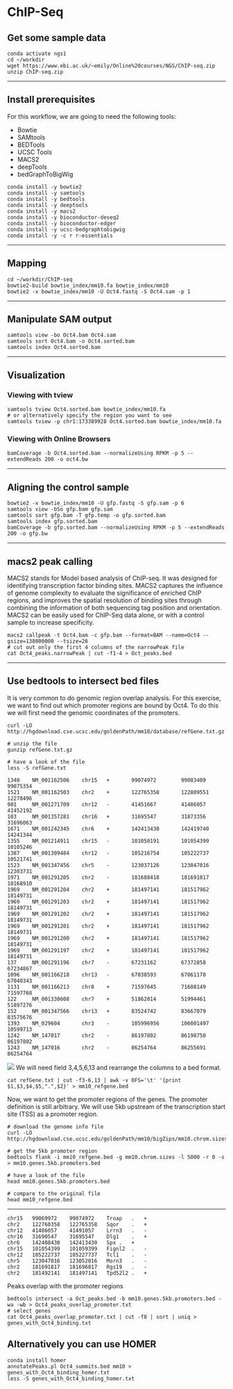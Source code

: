 # ChIP-Seq

## Get some sample data
```
conda activate ngs1
cd ~/workdir
wget https://www.ebi.ac.uk/~emily/Online%20courses/NGS/ChIP-seq.zip
unzip ChIP-seq.zip
```
---
## Install prerequisites
For this workflow, we are going to need the following tools:
* Bowtie
* SAMtools
* BEDTools
* UCSC Tools
* MACS2
* deepTools
* bedGraphToBigWig
```
conda install -y bowtie2
conda install -y samtools
conda install -y bedtools
conda install -y deeptools
conda install -y macs2
conda install -y bioconductor-deseq2
conda install -y bioconductor-edger
conda install -y ucsc-bedgraphtobigwig
conda install -y -c r r-essentials
```
---
## Mapping
```
cd ~/workdir/ChIP-seq
bowtie2-build bowtie_index/mm10.fa bowtie_index/mm10
bowtie2 -x bowtie_index/mm10 -U Oct4.fastq -S Oct4.sam -p 1
```
---
## Manipulate SAM output
```
samtools view -bo Oct4.bam Oct4.sam
samtools sort Oct4.bam -o Oct4.sorted.bam
samtools index Oct4.sorted.bam
```
---
## Visualization
### Viewing with tview
```
samtools tview Oct4.sorted.bam bowtie_index/mm10.fa
# or alternatively specify the region you want to see
samtools tview -p chr1:173389928 Oct4.sorted.bam bowtie_index/mm10.fa
```
### Viewing with Online Browsers
```
bamCoverage -b Oct4.sorted.bam --normalizeUsing RPKM -p 5 --extendReads 200 -o oct4.bw
```
---
## Aligning the control sample
```
bowtie2 -x bowtie_index/mm10 -U gfp.fastq -S gfp.sam -p 6
samtools view -bSo gfp.bam gfp.sam
samtools sort gfp.bam -T gfp.temp -o gfp.sorted.bam
samtools index gfp.sorted.bam
bamCoverage -b gfp.sorted.bam --normalizeUsing RPKM -p 5 --extendReads 200 -o gfp.bw
```
---
## macs2 peak calling
MACS2 stands for Model based analysis of ChIP-seq. It was designed for identifying transcription factor binding sites.
MACS2 captures the influence of genome complexity to evaluate the significance of enriched ChIP regions, and improves the 
spatial resolution of binding sites through combining the information of both sequencing tag position and orientation. 
MACS2 can be easily used for ChIP-Seq data alone, or with a control sample to increase specificity.
```
macs2 callpeak -t Oct4.bam -c gfp.bam --format=BAM --name=Oct4 --gsize=138000000 --tsize=26
# cut out only the first 4 columns of the narrowPeak file
cat Oct4_peaks.narrowPeak | cut -f1-4 > Oct_peaks.bed
```
---
## Use bedtools to intersect bed files
It is very common to do genomic region overlap analysis.
For this exercise, we want to find out which promoter regions are bound by Oct4.
To do this we will first need the genomic coordinates of the promoters.
```
curl -LO http://hgdownload.cse.ucsc.edu/goldenPath/mm10/database/refGene.txt.gz

# unzip the file
gunzip refGene.txt.gz

# have a look of the file
less -S refGene.txt
```

```
1340    NM_001162506    chr15   +       99074972        99083409        99075354
1521    NM_001162503    chr2    +       122765358       122809551       12278496
901     NM_001271709    chr12   -       41451667        41486057        41452192
103     NM_001357281    chr16   +       31695547        31873356        31696063
1671    NM_001242345    chr6    +       142413430       142419740       14241344
1355    NM_001214911    chr15   -       101050191       101054399       10105246
1387    NM_001309484    chr12   -       105216754       105222737       10521741
1523    NM_001347456    chr5    -       123037126       123047016       12303731
1971    NM_001291205    chr2    -       181688418       181691817       18168910
1969    NM_001291204    chr2    +       181497141       181517962       18149731
1969    NM_001291203    chr2    +       181497141       181517962       18149731
1969    NM_001291202    chr2    +       181497141       181517962       18149731
1969    NM_001291201    chr2    +       181497141       181517962       18149731
1969    NM_001291200    chr2    +       181497141       181517962       18149731
1969    NM_001291197    chr2    +       181497141       181517962       18149731
137     NM_001291196    chr7    -       67231162        67372858        67234867
1096    NM_001166218    chr13   -       67038593        67061170        67040343
1131    NM_001166213    chr8    +       71597645        71608149        71597768
122     NM_001330608    chr7    +       51862014        51994461        51897276
152     NM_001347566    chr13   +       83524742        83667079        83575676
1393    NM_029604       chr3    -       105996956       106001497       10599713
1242    NM_147017       chr2    -       86197802        86198750        86197802
1243    NM_147016       chr2    -       86254764        86255691        86254764
```
<img src="https://angus.readthedocs.io/en/stable/_images/mm10_refgene.2400x2400.jpeg"/>
We will need field 3,4,5,6,13 and rearrange the columns to a bed format.

```
cat refGene.txt | cut -f3-6,13 | awk -v OFS='\t' '{print $1,$3,$4,$5,".",$2}' > mm10_refgene.bed
```
Now, we want to get the promoter regions of the genes. The promoter definition is still arbitrary.
We will use 5kb upstream of the transcription start site (TSS) as a promoter region.
```
# download the genome info file
curl -LO http://hgdownload.cse.ucsc.edu/goldenPath/mm10/bigZips/mm10.chrom.sizes

# get the 5kb promoter region
bedtools flank -i mm10_refgene.bed -g mm10.chrom.sizes -l 5000 -r 0 -s > mm10.genes.5kb.promoters.bed

# have a look of the file
head mm10.genes.5kb.promoters.bed

# compare to the original file
head mm10_refgene.bed
```
---
```
chr15	99069972	99074972	Troap	.	+
chr2	122760358	122765358	Sqor	.	+
chr12	41486057	41491057	Lrrn3	.	-
chr16	31690547	31695547	Dlg1	.	+
chr6	142408430	142413430	Spx	.	+
chr15	101054399	101059399	Fignl2	.	-
chr12	105222737	105227737	Tcl1	.	-
chr5	123047016	123052016	Morn3	.	-
chr2	181691817	181696817	Rgs19	.	-
chr2	181492141	181497141	Tpd52l2	.	+
```
Peaks overlap with the promoter regions
```
bedtools intersect -a Oct_peaks.bed -b mm10.genes.5kb.promoters.bed -wa -wb > Oct4_peaks_overlap_promoter.txt
# select genes
cat Oct4_peaks_overlap_promoter.txt | cut -f8 | sort | uniq > genes_with_Oct4_binding.txt
```
## Alternatively you can use HOMER
```
conda install homer
annotatePeaks.pl Oct4_summits.bed mm10 > genes_with_Oct4_binding_homer.txt
less -S genes_with_Oct4_binding_homer.txt
```
